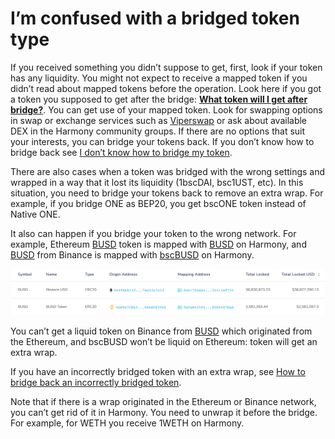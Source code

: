 # I’m confused with a bridged token type

If you received something you didn’t suppose to get, first, look if your token has any liquidity. You might not expect to receive a mapped token if you didn’t read about mapped tokens before the operation. Look here if you got a token you supposed to get after the bridge:  [**What token will I get after bridge?**](What-token-will-I-get-after-bridge.md). You can get use of your mapped token. Look for swapping options in swap or exchange services such as [Viperswap](https://viperswap.one/#/swap) or ask about available DEX in the Harmony community groups. If there are no options that suit your interests, you can bridge your tokens back. If you don’t know how to bridge back see [I don’t know how to bridge my token](I-dont-know-how-to-bridge-my-token.md). 

There are also cases when a token was bridged with the wrong settings and wrapped in a way that it lost its liquidity (1bscDAI, bsc1UST, etc). In this situation, you need to bridge your tokens back to remove an extra wrap. For example, if you bridge ONE as BEP20, you get bscONE token instead of Native ONE. 

It also can happen if you bridge your token to the wrong network. For example, Ethereum [BUSD](https://etherscan.io/token/0x4fabb145d64652a948d72533023f6e7a623c7c53) token is mapped with [BUSD](https://explorer.harmony.one/address/0xE176EBE47d621b984a73036B9DA5d834411ef734?activeTab=3) on Harmony, and [BUSD](https://bscscan.com//token/0xe9e7CEA3DedcA5984780Bafc599bD69ADd087D56) from Binance is mapped with [bscBUSD](https://explorer.harmony.one/address/0x0aB43550A6915F9f67d0c454C2E90385E6497EaA?activeTab=3) on Harmony.

![Screenshot 2022-01-20 at 21.43.25.png](../../../.gitbook/assets/Screenshot_2022-01-20_at_21.43.25.png)

You can’t get a liquid token on Binance from [BUSD](https://explorer.harmony.one/address/0xE176EBE47d621b984a73036B9DA5d834411ef734?activeTab=3) which originated from the Ethereum, and bscBUSD won’t be liquid on Ethereum: token will get an extra wrap. 

If you have an incorrectly bridged token with an extra wrap, see [How to bridge back an incorrectly bridged token](How-to-bridge-back-an-incorrectly-bridged-token.md). 

Note that if there is a wrap originated in the Ethereum or Binance network, you can’t get rid of it in Harmony. You need to unwrap it before the bridge. For example, for WETH you receive 1WETH on Harmony.